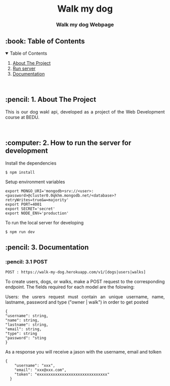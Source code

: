 <h1 align="center"> Walk my dog </h1>
<h3 align="center"> Walk my dog Webpage </h3>

<!-- TABLE OF CONTENTS -->
<h2 id="table-of-contents"> :book: Table of Contents</h2>

<details open="open">
  <summary>Table of Contents</summary>
  <ol>
    <li><a href="#about-the-project"> About The Project</a></li>
    <li><a href="#run-server"> Run server</a></li>
    <li><a href="#documentation"> Documentation</a></li>

  </ol><br>

<!-- ABOUT THE PROJECT -->
<h2 id="about-the-project"> :pencil:  1. About The Project</h2>

<p align="justify"> 
  This is our dog wakl api, developed as a project of the Web Development course at BEDU. 
</p><br>
  

<!-- RUN SEVER -->
<h2 id="run-sever"> :computer:  2. How to run the server for development</h2>

<p align="justify"> 
Install the dependencies
</p>

```
$ npm install
```

<p align="justify"> 
Setup environment variables
</p>

```
export MONGO_URI='mongodb+srv://<user>:<password>@cluster0.0qkhm.mongodb.net/<database>?retryWrites=true&w=majority'
export PORT=4001
export SECRET='secret'
export NODE_ENV='production'
```

<p align="justify"> 
To run the local server for developing
</p>

```
$ npm run dev
```

<!-- Documentation -->
<h2 id="Documentation"> :pencil:  3. Documentation</h2>

<h3 id="POST"> :pencil:  3.1 POST</h2>

```
POST : https://walk-my-dog.herokuapp.com/v1/[dogs|users|walks]
```
<p align="justify"> 
To create users, dogs, or walks, make a POST request to the corresponding endpoint. The fields required for each model are the folowing:
</p>
 
<p align="justify"> 
Users: the usrers request must contain an unique username, name, lastname, password and type ("owner | walk") in order to get posted
</p>

```
{
"username": string,  
"name": string,   
"lastname": string, 
"email": string, 
"type": string
"password": "sting
}

```

<p align="justify"> 
As a response you will receive a jason with the username, email and tolken 
</p>

```
{
    "username": "xxx",
    "email": "xxx@xxx.com",
    "token": "exxxxxxxxxxxxxxxxxxxxxxxxxxxxxx"
  }
```

